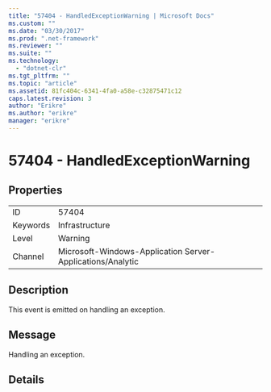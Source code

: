 ```yaml
---
title: "57404 - HandledExceptionWarning | Microsoft Docs"
ms.custom: ""
ms.date: "03/30/2017"
ms.prod: ".net-framework"
ms.reviewer: ""
ms.suite: ""
ms.technology: 
  - "dotnet-clr"
ms.tgt_pltfrm: ""
ms.topic: "article"
ms.assetid: 81fc404c-6341-4fa0-a58e-c32875471c12
caps.latest.revision: 3
author: "Erikre"
ms.author: "erikre"
manager: "erikre"
---
```

# 57404 - HandledExceptionWarning
## Properties  
  
|||  
|-|-|  
|ID|57404|  
|Keywords|Infrastructure|  
|Level|Warning|  
|Channel|Microsoft-Windows-Application Server-Applications/Analytic|  
  
## Description  
 This event is emitted on handling an exception.  
  
## Message  
 Handling an exception.  
  
## Details